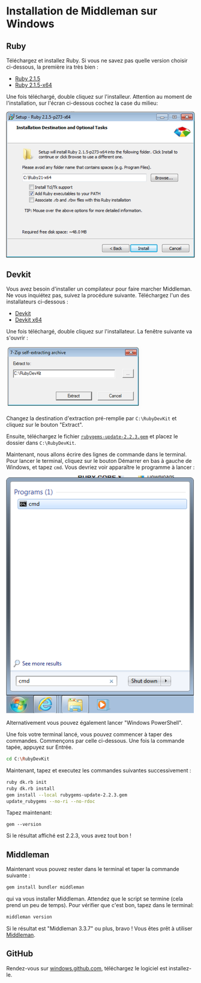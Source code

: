 # Installation de Middleman sur Windows

## Ruby

Téléchargez et installez Ruby. Si vous ne savez pas quelle version choisir
ci-dessous, la première ira très bien :

- [Ruby 2.1.5](http://dl.bintray.com/oneclick/rubyinstaller/rubyinstaller-2.1.5.exe?direct)
- [Ruby 2.1.5-x64](http://dl.bintray.com/oneclick/rubyinstaller/rubyinstaller-2.1.5-x64.exe?direct)

Une fois téléchargé, double cliquez sur l'installeur. Attention au moment de l'installation,
sur l'écran ci-dessous cochez la case du milieu:

![](images/windows-ruby-path.png)

## Devkit

Vous avez besoin d'installer un compilateur pour faire marcher Middleman. Ne vous inquiétez pas,
suivez la procédure suivante. Téléchargez l'un des installateurs ci-dessous :

- [Devkit](http://cdn.rubyinstaller.org/archives/devkits/DevKit-mingw64-32-4.7.2-20130224-1151-sfx.exe)
- [Devkit x64](http://cdn.rubyinstaller.org/archives/devkits/DevKit-mingw64-64-4.7.2-20130224-1432-sfx.exe)

Une fois téléchargé, double cliquez sur l'installateur. La fenêtre suivante va s'ouvrir :

![](images/windows-ruby-devkit.png)

Changez la destination d'extraction pré-remplie par `C:\RubyDevKit` et cliquez sur le bouton "Extract".

Ensuite, téléchargez le fichier [`rubygems-update-2.2.3.gem`](https://github.com/rubygems/rubygems/releases/download/v2.2.3/rubygems-update-2.2.3.gem)
et placez le dossier dans `C:\RubyDevKit`.

Maintenant, nous allons écrire des lignes de commande dans le terminal. Pour lancer le terminal, cliquez sur le bouton Démarrer en bas à gauche de Windows, et tapez `cmd`. Vous devriez voir apparaître le programme à lancer :

![](images/windows-run-cmd.png)

Alternativement vous pouvez également lancer "Windows PowerShell".

Une fois votre terminal lancé, vous pouvez commencer à taper des commandes. Commençons par
celle ci-dessous. Une fois la commande tapée, appuyez sur Entrée.

```bash
cd C:\RubyDevKit
```

Maintenant, tapez et executez les commandes suivantes successivement :

```bash
ruby dk.rb init
ruby dk.rb install
gem install --local rubygems-update-2.2.3.gem
update_rubygems --no-ri --no-rdoc
```

Tapez maintenant:

```
gem --version
```

Si le résultat affiché est 2.2.3, vous avez tout bon !

## Middleman

Maintenant vous pouvez rester dans le terminal et taper la commande suivante :

```bash
gem install bundler middleman
```

qui va vous installer Middleman. Attendez que le script se termine (cela prend un peu de temps). Pour vérifier que c'est bon, tapez dans le terminal:

```bash
middleman version
```

Si le résultat est "Middleman 3.3.7" ou plus, bravo ! Vous êtes prêt à utiliser [Middleman](https://middlemanapp.com/).

## GitHub

Rendez-vous sur [windows.github.com](http://windows.github.com), téléchargez le logiciel est installez-le.


